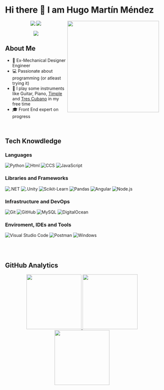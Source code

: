 # Hi there 👋 I am Hugo Martín Méndez

<!-- nlOKVAhVazSMzLvtIj-->

<img align='right' src="https://media.giphy.com/media/nlOKVAhVazSMzLvtIj/giphy.gif" width="300">

<p align="center">
<a href="https://www.linkedin.com/in/hugomartin-menz/"><img src="https://img.shields.io/badge/-Hugo%20Martin%20Mendez-0077B5?style=flat-square&logo=Linkedin&logoColor=white"/></a>
<a href="https://www.xing.com/profile/Hugo_MartinMendez"><img src="https://img.shields.io/badge/-Hugo%20Martin%20Mendez-126567?style=flat-square&logo=xing&logoColor=green"/></a>
</p>
  
<p align="center"> <img src="https://komarev.com/ghpvc/?username=hugomenz&label=Hugo's%20Profile%20Views&color=0E0383&style=for-the-badge"/> </p>

## About Me 

- 💼 Ex-Mechanical Designer Engineer
- 💻 Passionate about programming (or atleast trying it)
- 🎼 I play some instruments like Guitar, Piano, [Timple](https://en.wiktionary.org/wiki/timple) and [Tres Cubano](https://en.wikipedia.org/wiki/Tres_(instrument)) in my free time
- 🎓 Front End expert on progress



</br>

## Tech Knowdledge

### Languages
  ![Python](https://img.shields.io/badge/-Python-333333?style=flat&logo=python)
  ![Html](https://img.shields.io/badge/HTML5-E34F26?style=flat&logo=html5&logoColor=white)
  ![CCS](https://img.shields.io/badge/CSS3-1572B6?style=flat&logo=css3&logoColor=white)
  ![JavaScript](https://img.shields.io/badge/-JavaScript-333333?style=flat&logo=javascript)
  
### Libraries and Frameworks
 ![.NET](https://img.shields.io/badge/-.NET-333333?style=flat&logo=dotnet)
 ![.Unity](https://img.shields.io/badge/-Unity-333333?style=flat&logo=unity)
 ![Scikit-Learn](https://img.shields.io/badge/-sklearn-333333?style=flat&logo=scikitlearn)
 ![Pandas](https://img.shields.io/badge/-pandas-333333?style=flat&logo=pandas)
 ![Angular](https://img.shields.io/badge/Angular-E23237?style=flat&logo=angular&logoColor=white)
 ![Node.js](https://img.shields.io/badge/-Node.js-333333?style=flat&logo=node.js)
   
### Infrastructure and DevOps
  ![Git](https://img.shields.io/badge/-Git-333333?style=flat&logo=git)
  ![GitHub](https://img.shields.io/badge/-GitHub-333333?style=flat&logo=github)
  ![MySQL](https://img.shields.io/badge/-MySQL-333333?style=flat&logo=mysql)
  ![DigitalOcean](https://img.shields.io/badge/-DigitalOcean-333333?style=flat&logo=digitalocean)

### Enviroment, IDEs and Tools
  ![Visual Studio Code](https://img.shields.io/badge/-Visual%20Studio%20Code-333333?style=flat&logo=visual-studio-code&logoColor=007ACC)
  ![Postman](https://img.shields.io/badge/-Postman-333333?style=flat&logo=postman)
  ![Windows](https://img.shields.io/badge/-Windows%2011-333333?style=flat&logo=windows)

</br>

 
</br>

## GitHub Analytics 

<p align="center">
<a href="https://github.com/hugomenz">
  <img height="180em" src="https://github-readme-stats.vercel.app/api?username=hugomenz&count_private=true&show_icons=true&theme=merko" />
  <img height="180em" src="https://github-readme-stats-eight-theta.vercel.app/api/top-langs/?username=hugomenz&theme=merko&layout=compact&langs_count=10&exclude_repo=gamebase&hide=objective-c,java,ruby,swift,kotlin,shell" />
  <img align="center" height="180em" src="https://github-readme-streak-stats.herokuapp.com/?user=hugomenz&theme=merko"/>
</a>
</p>
